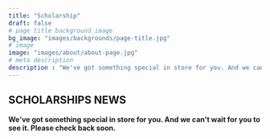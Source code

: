 ```yaml
---
title: "Scholarship"
draft: false
# page title background image
bg_image: "images/backgrounds/page-title.jpg"
# image
image: "images/about/about-page.jpg"
# meta description
description : "We've got something special in store for you. And we can't wait for you to see it. Please check back soon."
---
```


## SCHOLARSHIPS NEWS

**We've got something special in store for you. And we can't wait for you to see it. Please check back soon.**
